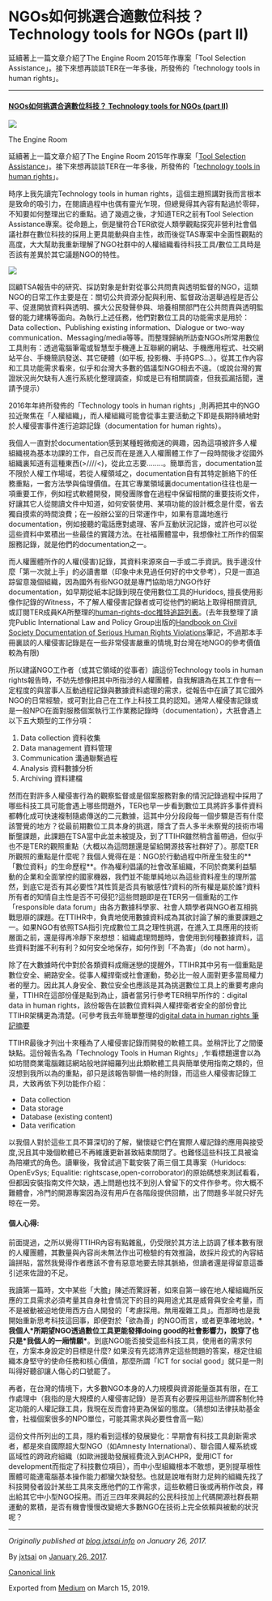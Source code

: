 NGOs如何挑選合適數位科技？ Technology tools for NGOs (part II)
===================================================

延續著上一篇文章介紹了The Engine Room 2015年作專案「Tool Selection Assistance」。接下來想再談談TER在一年多後，所發佈的「technology tools in human rights」。

* * *

#### [NGOs如何挑選合適數位科技？ Technology tools for NGOs (part II)](https://medium.twngo.xyz/technology-tools-for-ngos-part-i-b42243247c0f?source=collection_archive---------2----------------)

![](https://cdn-images-1.medium.com/max/800/1*jsUSbfi_iACISlTcTzWuVQ.png)

The Engine Room

延續著上一篇文章介紹了The Engine Room 2015年作專案「[Tool Selection Assistance](https://blog.jxtsai.info/2017/01/21/tool-selection-assistant/)」。接下來想再談談TER在一年多後，所發佈的「[technology tools in human rights](https://www.theengineroom.org/technology-tools-human-rights/)」。

時序上我先讀完Technology tools in human rights，這個主題照講對我而言根本是致命的吸引力，在閱讀過程中也偶有靈光乍現，但總覺得其內容有點過於零碎，不知要如何整理出它的重點。過了幾週之後，才知道TER之前有Tool Selection Assistance專案。從命題上，倒是蠻符合TER欲從人類學觀點探究非營利社會倡議社群在數位科技的採用上更具能動與自主性，故而後從TAS專案中全面性觀點的高度，大大幫助我重新理解了NGO社群中的人權組織看待科技工具/數位工具時是否該有差異於其它議題NGO的特性。

![](https://cdn-images-1.medium.com/max/800/0*PG_oxvJTeCHGJ-cC.png)

回顧TSA報告中的研究、採訪對象是針對從事公共問責與透明監督的NGO，這類NGO的日常工作主要是在：關切公共資源分配與利用、監督政治選舉過程是否公平、促進開放資料與透明、擴大公民發聲參與、培養相關部門在公共問責與透明監督的能力建構等面向。為執行上述任務，他們對數位工具的功能需求是用於：Data collection、Publishing existing information、Dialogue or two-way communication、Messaging/media等等。而整理歸納所訪查NGOs所常用數位工具則有：透過電腦筆電或智慧型手機連上互聯網的網站、手機應用程式、社交網站平台、手機簡訊發送、其它硬體（如平板, 投影機、手持GPS…）。從其工作內容和工具功能需求看來，似乎和台灣大多數的倡議型NGO相去不遠。（或說台灣的實證狀況尚欠缺有人進行系統化整理調查，抑或是已有相關調查，但我孤漏括聞，還請予提示）

2016年年終所發佈的「Technology tools in human rights」,則再把其中的NGO拉近聚焦在「人權組織」，而人權組織可能會從事主要活動之下即是長期持續地對於人權侵害事件進行追踪記錄（documentation for human rights）。

我個人一直對於documentation感到某種輕微痴迷的興趣，因為這項被許多人權組織視為基本功課的工作，自己反而在是進入人權團體工作了一段時間後才從國外組織裏知道有這種東西(>////<)，從此立志要……..。簡單而言，documentation並不限於人權工作場域，若從人權領域之，documentation自有其特定脈絡下的任務重點，一套方法學與倫理價值。在其它專業領域裏documentation往往也是一項重要工作，例如程式軟體開發，開發團隊會在過程中保留相關的重要技術文件，好讓其它人從閱讀文件中知道，如何安裝使用、某項功能的設計概念是什麼，省去獨自摸索的時間浪費；在一般辦公室的日常運作中，如果有意識地進行documentation，例如接聽的電話應對處理、客戶互動狀況記錄，或許也可以從這些資料中累積出一些最佳的實踐方法。在社福團體當中，我想像社工所作的個案服務記錄，就是他們的documentation之一。

而人權團體所作的人權(侵害)記錄，其資料來源來自一手或二手資訊。我手邊沒什麼「第一次就上手」的必讀書單（印象中未見過任何好的中文參考），只是一直追踪留意幾個組織，因為國外有些NGO就是專門協助培力NGO作好documentation，如早期從紙本記錄到現在使用數位工具的Huridocs, 擅長使用影像作記錄的Witness，不了解人權侵害記錄者或可從他們的網站上取得相關資訊,或訂閱TER成員KA所整理的[human-rights-doc推特追踪列表](https://twitter.com/kjantin/lists/human-rights-doc)。(去年我整理了讀完Public International Law and Policy Group出版的[Handbook on Civil Society Documentation of Serious Human Rights Violations](http://self.jxtsai.info/2016/10/handbook-on-civil-society-documentation.html)筆記，不過那本手冊裏談的人權侵害記錄是在一些非常侵害嚴重的情境,對台灣在地NGO的參考價值較為有限)

所以建議NGO工作者（或其它領域的從事者）讀這份Technology tools in human rights報告時，不妨先想像把其中所指涉的人權團體，自我解讀為在其工作會有一定程度的與當事人互動過程記錄與數據資料處理的需求，從報告中在讀了其它國外NGO的日常經驗，或可對比自己在工作上科技工具的認知。通常人權侵害記錄或是一般NPO在面對服務個案執行工作業務記錄時（documentation），大扺會遇上以下五大類型的工作分項：

1.  Data collection 資料收集
2.  Data management 資料管理
3.  Communication 溝通聯繫過程
4.  Analysis 資料數據分析
5.  Archiving 資料建檔

然而在對許多人權侵害行為的觀察監督或是個案服務對象的情況記錄過程中採用了哪些科技工具可能會遇上哪些問題外，TER也早一步看到數位工具將許多事件資料都轉化成可快速複制隨處傳送的二元數據，這其中分分段段每一個步驟是否有什麼該警覺的地方？從最前期數位工具本身的挑選，隱含了吾人多半未察覺的技術市場斷壟課題，此課題在TSA當中此並未被提及，到了TTIHR雖然稍含蓄帶過，但似乎也不是TER的觀照重點（大概以為這問題還是留給開源技客社群好了）。那麼TER所觀照的重點是什麼呢？我個人覺得在是：NGO於行動過程中所産生發生的**「數位資料」的生命歷程**。作為權利倡議的社會改革組織，不同於商業利益驅動的企業和全面掌控的國家機器，我們並不能單純地以為這些資料産生的理所當然，到底它是否有其必要性?其性質是否具有敏感性?資料的所有權是屬於誰?資料所有者的知情自主性是否不可侵犯?這些問題即是在TER另一個重點的工作「responsible data forum」由各方數據科學家、社會人類學者與NGO者互相挑戰思辯的課題。在TTIHR中，負責地使用數據資料成為其欲討論了解的重要課題之一。如果NGO有依照TSA指引完成數位工具之理性挑選，在進入工具應用的技術層面之前，還是得再冷靜下來想想：組織處理問題時，會使用到何種數據資料，這些資料對誰不利有利？如何安全地保存，如何作到「不為害」（do not harm）。

除了在大數據時代中對於各類資料成癮迷戀的提醒外，TTIHR其中另有一個重點是數位安全、網路安全。從事人權捍衛或社會運動，勢必比一般人面對更多當局權力者的壓力。因此其人身安全、數位安全也應該是其為挑選數位工具上的重要考慮向量，TTIHR在這部份僅是點到為止，讀者當另行參考TER稍早所作的：digital data in human rights，該份報告在談數位資料與人權捍衛者安全的部份會比TTIHR架構更為清楚。(可參考我去年簡單整理的[digital data in human rights 筆記摘要](http://self.jxtsai.info/2016/07/digital-data-in-human-rights.html)

TTIHR最後才列出十來種為了人權侵害記錄而開發的軟體工具。並稍評比了之間優缺點。這份報告名為「Technology Tools in Human Rights」,乍看標題還會以為如坊間商業電腦雜誌網站般地詳細羅列出此類軟體工具與簡單使用指南之類的，但沒想到我所以為的重點，卻只是該報告聊備一格的附錄，而這些人權侵害記錄工具，大致再依下列功能作介紹：

*   Data collection
*   Data storage
*   Database (existing content)
*   Data verification

以我個人對於這些工具不算深切的了解，蠻懷疑它們在實際人權記錄的應用與接受度,況且其中幾個軟體已不再維護更新甚致結束關閉了。也難怪這些科技工具被淪為陪襯式的角色。讀畢後，我曾試過下載安裝了兩三個工具專案（Huridocs: OpenEvSys; Equalitie: rightscase,open-corroborator)的原始碼想來測試看看，但都因安裝指南文件欠缺，遇上問題也找不到別人曾留下的文件作參考。你大概不難體會，冷門的開源專案因為沒有用戶在各階段提供回饋，出了問題多半就只好先晾在一旁。

#### 個人心得:

前面提過，之所以覺得TTIHR內容有點雜亂，仍受限於其方法上訪調了樣本數有限的人權團體，其數量與內容尚未無法作出可檢驗的有效推論，故採片段式的內容結論拼貼，當然我覺得作者應該不會有惡意地要去除其脈絡，但讀者還是得留意這番引述來佐證的不足。

我讀第一篇時，文中某些「大膽」陳述而驚訝著，如來自第一線在地人權組織所反應的工具需求必須考量其自身社會情況下的目的與用途尤其是威脅與安全考量，而不是被動被迫地使用西方白人開發的「考慮採用。無用複雜工具」。而那時也是我開始重新思考科技這回事，即便對於「欲為善」的NGO而言，或者更準確地說，**\*我個人\***所期望NGO透過數位工具更能發揮doing good的社會影響力，說穿了也只是**\*我個人的一廂情願\***。到底NGO能否接受這些科技工具，使用者的需求何在，方案本身設定的目標是什麼? 如果沒有先認清界定這些問題的答案，穩定住組織本身堅守的使命任務和核心價值，那麼所謂「ICT for social good」就只是一則叫得好聽卻讓人傷心的口號罷了。

再者，在台灣的情境下，大多數NGO本身的人力規模與資源能量亟其有限，在工作處理中（我指的是大規模的人權侵害記錄）是否真有必要採用這些所謂客制化特定功能的人權記錄工具，我現在反而會持更為保留的態度。（猜想如法律扶助基金會，社福個案很多的NPO單位，可能其需求與必要性會高一點）

這份文件所列出的工具，隱約看到這樣的發展變化：早期會有科技工具創新需求者，都是來自國際超大型NGO（如Amnesty International）、聯合國人權系統或區域性的跨政府組織（如歐洲援助發展經費流入到ACHPR，愛用ICT for development而指定了科技數位項目），而中小型組織根本不敢想，更別提草根性團體可能連電腦基本操作能力都蠻欠缺發愁。也就是說唯有財力足夠的組織先找了科技開發者設計某些工具來支應他們的工作需求，這些軟體日後或再稍作改良，釋出給其它中小型NGO採用。而近三四年來興起的公民科技加上代碼開源社群長期運動的累積，是否有機會慢慢改變絕大多數NGO在技術上完全依賴與被動的狀況呢？

* * *

_Originally published at_ [_blog.jxtsai.info_](https://blog.jxtsai.info/2017/01/26/technology-tools-in-human-rights) _on January 26, 2017._

By [jxtsai](https://medium.com/@jxtsai) on [January 26, 2017](https://medium.com/p/9dc6819351af).

[Canonical link](https://medium.com/@jxtsai/technology-tools-for-ngo-part-ii-9dc6819351af)

Exported from [Medium](https://medium.com) on March 15, 2019.